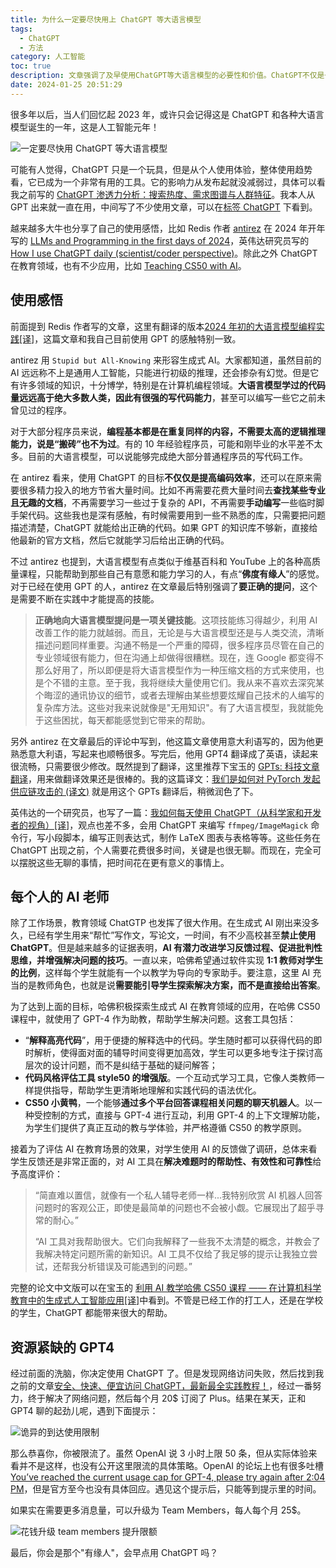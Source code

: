 ```yaml
---
title: 为什么一定要尽快用上 ChatGPT 等大语言模型
tags:
  - ChatGPT
  - 方法
category: 人工智能
toc: true
description: 文章强调了及早使用ChatGPT等大语言模型的必要性和价值。ChatGPT不仅是一个玩具，它极大地提高了编程效率，可以节省大量手动编写代码的时间。分享了Redis作者等业内大牛的 ChatGPT 使用感受，还介绍了ChatGPT在教育领域的应用案例，强烈建议每个人尽早用起来。
date: 2024-01-25 20:51:29
---
```


很多年以后，当人们回忆起 2023 年，或许只会记得这是 ChatGPT 和各种大语言模型诞生的一年，这是人工智能元年！

![一定要尽快用 ChatGPT 等大语言模型](https://slefboot-1251736664.file.myqcloud.com/20240123_why_need_use_gpt_asap_cover.png)

<!-- more -->

可能有人觉得，ChatGPT 只是一个玩具，但是从个人使用体验，整体使用趋势看，它已成为一个非常有用的工具。它的影响力从发布起就没减弱过，具体可以看我之前写的 [ChatGPT 渗透力分析：搜索热度、需求图谱与人群特征](https://selfboot.cn/2023/10/26/chatgpt_impact/)。我本人从 GPT 出来就一直在用，中间写了不少使用文章，可以在[标签 ChatGPT](https://selfboot.cn/tags/chatgpt/) 下看到。

越来越多大牛也分享了自己的使用感悟，比如 Redis 作者 [antirez](https://twitter.com/antirez) 在 2024 年开年写的 [LLMs and Programming in the first days of 2024](http://antirez.com/news/140)，英伟达研究员写的 [How I use ChatGPT daily (scientist/coder perspective)](https://bartwronski.com/2024/01/22/how-i-use-chatgpt-daily-scientist-coder-perspective/)。除此之外 ChatGPT 在教育领域，也有不少应用，比如 [Teaching CS50 with AI](https://cs.harvard.edu/malan/publications/V1fp0567-liu.pdf)。

## 使用感悟

前面提到 Redis 作者写的文章，这里有翻译的版本[2024 年初的大语言模型编程实践[译]](https://baoyu.io/translations/llm/llms-and-programming-in-the-first-days-of-2024)，这篇文章和我自己目前使用 GPT 的感触特别一致。

antirez 用 `Stupid but All-Knowing` 来形容生成式 AI。大家都知道，虽然目前的 AI 远远称不上是通用人工智能，只能进行初级的推理，还会掺杂有幻觉。但是它有许多领域的知识，十分博学，特别是在计算机编程领域。**大语言模型学过的代码量远远高于绝大多数人类，因此有很强的写代码能力**，甚至可以编写一些它之前未曾见过的程序。

对于大部分程序员来说，**编程基本都是在重复同样的内容，不需要太高的逻辑推理能力，说是“搬砖”也不为过**。有的 10 年经验程序员，可能和刚毕业的水平差不太多。目前的大语言模型，可以说能够完成绝大部分普通程序员的写代码工作。

在 antirez 看来，使用 ChatGPT 的目标**不仅仅是提高编码效率**，还可以在原来需要很多精力投入的地方节省大量时间。比如不再需要花费大量时间去**查找某些专业且无趣的文档**，不再需要学习一些过于复杂的 API，不再需要**手动编写**一些临时脚手架代码。这些我也是深有感触，有时候需要用到一些不熟悉的库，只需要把问题描述清楚，ChatGPT 就能给出正确的代码。如果 GPT 的知识库不够新，直接给他最新的官方文档，然后它就能学习后给出正确的代码。

不过 antirez 也提到，大语言模型有点类似于维基百科和 YouTube 上的各种高质量课程，只能帮助到那些自己有意愿和能力学习的人，有点“**佛度有缘人**”的感觉。对于已经在使用 GPT 的人，antirez 在文章最后特别强调了**要正确的提问**，这个是需要不断在实践中才能提高的技能。

> **正确地向大语言模型提问是一项关键技能**。这项技能练习得越少，利用 AI 改善工作的能力就越弱。而且，无论是与大语言模型还是与人类交流，清晰描述问题同样重要。沟通不畅是一个严重的障碍，很多程序员尽管在自己的专业领域很有能力，但在沟通上却做得很糟糕。现在，连 Google 都变得不那么好用了，所以即便是将大语言模型作为一种压缩文档的方式来使用，也是个不错的主意。至于我，我将继续大量使用它们。我从来不喜欢去深究某个晦涩的通讯协议的细节，或者去理解由某些想要炫耀自己技术的人编写的复杂库方法。这些对我来说就像是"无用知识"。有了大语言模型，我就能免于这些困扰，每天都能感觉到它带来的帮助。

另外 antirez 在文章最后的评论中写到，他这篇文章使用意大利语写的，因为他更熟悉意大利语，写起来也顺畅很多。写完后，他用 GPT4 翻译成了英语，读起来很流畅，只需要很少修改。既然提到了翻译，这里推荐下宝玉的 [GPTs: 科技文章翻译](https://chat.openai.com/g/g-uBhKUJJTl-ke-ji-wen-zhang-fan-yi)，用来做翻译效果还是很棒的。我的这篇译文：[我们是如何对 PyTorch 发起供应链攻击的 (译文)](https://selfboot.cn/2024/01/18/supply_chain_attack_on_pytorch/) 就是用这个 GPTs 翻译后，稍微润色了下。

英伟达的一个研究员，也写了一篇：[我如何每天使用 ChatGPT（从科学家和开发者的视角）[译]](https://baoyu.io/translations/ai/how-i-use-chatgpt-daily-scientist-coder-perspective)，观点也差不多，会用 ChatGPT 来编写 `ffmpeg/ImageMagick` 命令行，写小段脚本，编写正则表达式，制作 LaTeX 图表与表格等等。这些任务在 ChatGPT 出现之前，个人需要花费很多时间，关键是也很无聊。而现在，完全可以摆脱这些无聊的事情，把时间花在更有意义的事情上。

## 每个人的 AI 老师

除了工作场景，教育领域 ChatGTP 也发挥了很大作用。在生成式 AI 刚出来没多久，已经有学生用来“帮忙”写作文，写论文，一时间，有不少高校甚至**禁止使用 ChatGPT**。但是越来越多的证据表明，**AI 有潜力改进学习反馈过程、促进批判性思维，并增强解决问题的技巧**。一直以来，哈佛希望通过软件实现 **1:1 教师对学生的比例**，这样每个学生就能有一个以教学为导向的专家助手。要注意，这里 AI 充当的是教师角色，也就是说**需要能引导学生探索解决方案，而不是直接给出答案**。

为了达到上面的目标，哈佛积极探索生成式 AI 在教育领域的应用，在哈佛 CS50 课程中，就使用了 GPT-4 作为助教，帮助学生解决问题。这套工具包括：

- “**解释高亮代码**”，用于便捷的解释选中的代码。学生随时都可以获得代码的即时解析，使得面对面的辅导时间变得更加高效，学生可以更多地专注于探讨高层次的设计问题，而不是纠结于基础的疑问解答；
- **代码风格评估工具 style50 的增强版**。一个互动式学习工具，它像人类教师一样提供指导，帮助学生更清晰地理解和实践代码的语法优化。
- **CS50 小黄鸭**，一个能够**通过多个平台回答课程相关问题的聊天机器人**。以一种受控制的方式，直接与 GPT-4 进行互动，利用 GPT-4 的上下文理解功能，为学生们提供了真正互动的教与学体验，并严格遵循 CS50 的教学原则。

接着为了评估 AI 在教育场景的效果，对学生使用 AI 的反馈做了调研，总体来看学生反馈还是非常正面的，对 AI 工具在**解决难题时的帮助性、有效性和可靠性**给予高度评价：

> “简直难以置信，就像有一个私人辅导老师一样...我特别欣赏 AI 机器人回答问题时的客观公正，即使是最简单的问题也不会被小觑。它展现出了超乎寻常的耐心。”
> 
> “AI 工具对我帮助很大。它们向我解释了一些我不太清楚的概念，并教会了我解决特定问题所需的新知识。AI 工具不仅给了我足够的提示让我独立尝试，还帮我分析错误及可能遇到的问题。”

完整的论文中文版可以在宝玉的 [利用 AI 教学哈佛 CS50 课程 —— 在计算机科学教育中的生成式人工智能应用[译]](https://baoyu.io/translations/ai/teaching-cs50-with-ai)中看到。不管是已经工作的打工人，还是在学校的学生，ChatGPT 都能带来很大的帮助。

## 资源紧缺的 GPT4

经过前面的洗脑，你决定使用 ChatGPT 了。但是发现网络访问失败，然后找到我之前的文章[安全、快速、便宜访问 ChatGPT，最新最全实践教程！](https://selfboot.cn/2023/12/25/how-to-use-chatgpt/)，经过一番努力，终于解决了网络问题，然后每个月 20$ 订阅了 Plus。结果在某天，正和 GPT4 聊的起劲儿呢，遇到下面提示：

![诡异的到达使用限制](https://slefboot-1251736664.file.myqcloud.com/20240123_why_need_use_gpt_asap_freq_limit.png)

那么恭喜你，你被限流了。虽然 OpenAI 说 3 小时上限 50 条，但从实际体验来看并不是这样，也没有公开这里限流的具体策略。OpenAI 的论坛上也有很多吐槽 [You’ve reached the current usage cap for GPT-4, please try again after 2:04 PM](https://community.openai.com/t/youve-reached-the-current-usage-cap-for-gpt-4-please-try-again-after-2-04-pm/494628)，但是官方至今也没有具体回应。遇见这个提示后，只能等到提示里的时间。

如果实在需要更多消息量，可以升级为 Team Members，每人每个月 25$。

![花钱升级 team members 提升限额](https://slefboot-1251736664.file.myqcloud.com/20240123_why_need_use_gpt_asap_team_members.png)

最后，你会是那个"有缘人"，会早点用 ChatGPT 吗？